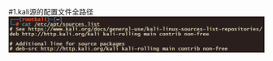 #1.kali源的配置文件全路径  
![kali](https://github.com/WUBO512/wwbb/blob/main/%E5%AE%9E%E9%AA%8C%E6%88%AA%E5%9B%BEday2/1.png)  

